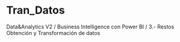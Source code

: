 # Tran_Datos
 Data&Analytics V2 / Business Intelligence con Power BI / 3.- Restos Obtención y Transformación de datos
